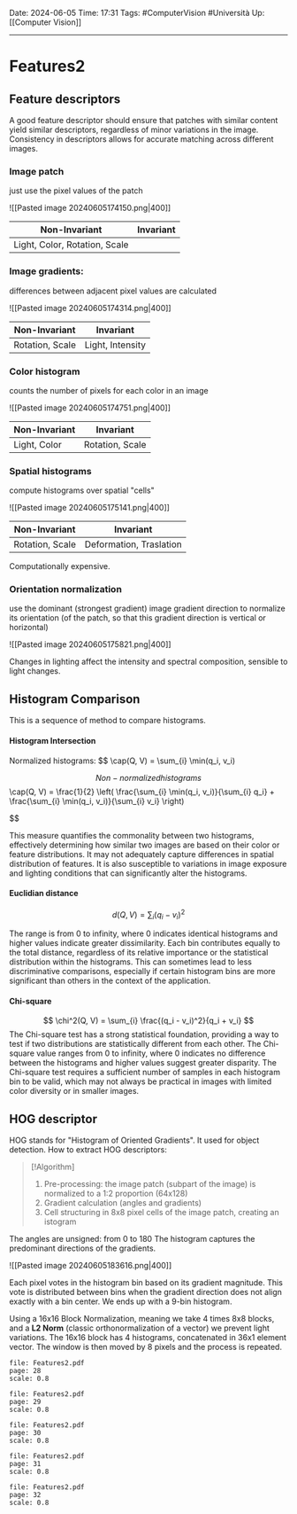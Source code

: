 Date: 2024-06-05
Time: 17:31
Tags: #ComputerVision #Università 
Up: [[Computer Vision]]

---
# Features2

## Feature descriptors

A good feature descriptor should ensure that patches with similar content yield similar descriptors, regardless of minor variations in the image. Consistency in descriptors allows for accurate matching across different images.

### Image patch
just use the pixel values of the patch

![[Pasted image 20240605174150.png|400]]

| Non-Invariant                 | Invariant |
| ----------------------------- | --------- |
| Light, Color, Rotation, Scale |           |

### Image gradients:
differences between adjacent pixel values are calculated

![[Pasted image 20240605174314.png|400]]

| Non-Invariant   | Invariant        |
| --------------- | ---------------- |
| Rotation, Scale | Light, Intensity |

### Color histogram
counts the number of pixels for each color in an image

![[Pasted image 20240605174751.png|400]]

| Non-Invariant | Invariant       |
| ------------- | --------------- |
| Light, Color  | Rotation, Scale |

### Spatial histograms
compute histograms over spatial "cells"

![[Pasted image 20240605175141.png|400]]

| Non-Invariant   | Invariant               |
| --------------- | ----------------------- |
| Rotation, Scale | Deformation, Traslation |
Computationally expensive.
### Orientation normalization
use the dominant (strongest gradient) image gradient direction to normalize its orientation (of the patch, so that this gradient direction is vertical or horizontal)

![[Pasted image 20240605175821.png|400]]

Changes in lighting affect the intensity and spectral composition, sensible to light changes.

## Histogram Comparison

This is a sequence of method to compare histograms.

#### Histogram Intersection
Normalized histograms:
$$
\cap(Q, V) =  \sum_{i} \min(q_i, v_i)

$$
Non-normalized histograms
$$
\cap(Q, V) = \frac{1}{2} \left( \frac{\sum_{i} \min(q_i, v_i)}{\sum_{i} q_i} + \frac{\sum_{i} \min(q_i, v_i)}{\sum_{i} v_i} \right)

$$

This measure quantifies the commonality between two histograms, effectively determining how similar two images are based on their color or feature distributions. It may not adequately capture differences in spatial distribution of features. It is also susceptible to variations in image exposure and lighting conditions that can significantly alter the histograms.

#### Euclidian distance

$$
d(Q, V) = \sum_{i} (q_i - v_i)^2
$$

The range is from 0 to infinity, where 0 indicates identical histograms and higher values indicate greater dissimilarity. Each bin contributes equally to the total distance, regardless of its relative importance or the statistical distribution within the histograms. This can sometimes lead to less discriminative comparisons, especially if certain histogram bins are more significant than others in the context of the application.

#### Chi-square
$$
\chi^2(Q, V) = \sum_{i} \frac{(q_i - v_i)^2}{q_i + v_i}
$$
The Chi-square test has a strong statistical foundation, providing a way to test if two distributions are statistically different from each other. The Chi-square value ranges from 0 to infinity, where 0 indicates no difference between the histograms and higher values suggest greater disparity.
The Chi-square test requires a sufficient number of samples in each histogram bin to be valid, which may not always be practical in images with limited color diversity or in smaller images.

## HOG descriptor

HOG stands for "Histogram of Oriented Gradients". It used for object detection. How to extract HOG descriptors:

>[!Algorithm]
>1. Pre-processing: the image patch (subpart of the image) is normalized to a 1:2 proportion (64x128)
>2. Gradient calculation (angles and gradients)
>3. Cell structuring in 8x8 pixel cells of the image patch, creating an istogram

The angles are unsigned: from 0 to 180
The histogram captures the predominant directions of the gradients.

![[Pasted image 20240605183616.png|400]]

Each pixel votes in the histogram bin based on its gradient magnitude. This vote is distributed between bins when the gradient direction does not align exactly with a bin center.
We ends up with a 9-bin histogram.

Using a 16x16 Block Normalization, meaning we take 4 times 8x8 blocks, and a **L2 Norm** (classic orthonormalization of a vector) we prevent light variations. The 16x16 block has 4 histograms, concatenated in 36x1 element vector. The window is then moved by 8 pixels and the process is repeated.


```slide-note
file: Features2.pdf
page: 28
scale: 0.8
```

```slide-note
file: Features2.pdf
page: 29
scale: 0.8
```

```slide-note
file: Features2.pdf
page: 30
scale: 0.8
```

```slide-note
file: Features2.pdf
page: 31
scale: 0.8
```

```slide-note
file: Features2.pdf
page: 32
scale: 0.8
```

